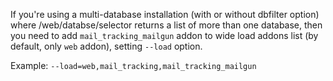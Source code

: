 If you're using a multi-database installation (with or without dbfilter
option) where /web/databse/selector returns a list of more than one
database, then you need to add `mail_tracking_mailgun` addon to wide
load addons list (by default, only `web` addon), setting `--load`
option.

Example: `--load=web,mail_tracking,mail_tracking_mailgun`
